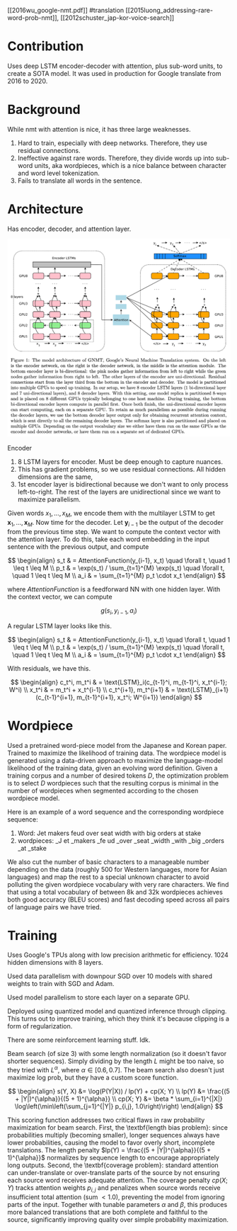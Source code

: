 [[2016wu_google-nmt.pdf]]
#translation
[[2015luong_addressing-rare-word-prob-nmt]], [[2012schuster_jap-kor-voice-search]]

# Contribution 

   Uses deep LSTM encoder-decoder with attention, plus sub-word units, to create a SOTA model. It was used in production for Google translate from 2016 to 2020. 

# Background 

   While nmt with attention is nice, it has three large weaknesses. 
   1. Hard to train, especially with deep networks. Therefore, they use residual connections. 
   2. Ineffective against rare words. Therefore, they divide words up into sub-word units, aka wordpieces, which is a nice balance between character and word level tokenization. 
   3. Fails to translate all words in the sentence.  

# Architecture  

   Has encoder, decoder, and attention layer. 

   ![image](img/google-nmt-arch.png)

   Encoder 
   1. 8 LSTM layers for encoder. Must be deep enough to capture nuances. 
   2. This has gradient problems, so we use residual connections. All hidden dimensions are the same, 
   3. 1st encoder layer is bidirectional because we don't want to only process left-to-right. The rest of the layers are unidirectional since we want to maximize parallelism.  

   Given words $x_1, \ldots, x_M$, we encode them with the multilayer LSTM to get $\mathbf{x}_1, \ldots, \mathbf{x}_M$. Now time for the decoder. Let $\mathbf{y}_{i-1}$ be the output of the decoder from the previous time step. We want to compute the context vector with the attention layer. To do this, take each word embedding in the input sentence with the previous output, and compute 

   $$ 
   \begin{align}
      s_t & = AttentionFunction(y_{i-1}, x_t) \quad \forall t, \quad 1 \leq t \leq M \\
      p_t & = \exp(s_t) / \sum_{t=1}^{M} \exp(s_t) \quad \forall t, \quad 1 \leq t \leq M \\
      a_i & = \sum_{t=1}^{M} p_t \cdot x_t
   \end{align}
   $$

   where $AttentionFunction$ is a feedforward NN with one hidden layer. With the context vector, we can compute 
   
   $$
      g(s_i, y_{i-1}, a_i)
   $$

   A regular LSTM layer looks like this. 

   $$
   \begin{align}
      s_t & = AttentionFunction(y_{i-1}, x_t) \quad \forall t, \quad 1 \leq t \leq M \\ 
      p_t & = \exp(s_t) / \sum_{t=1}^{M} \exp(s_t) \quad \forall t, \quad 1 \leq t \leq M \\ 
      a_i & = \sum_{t=1}^{M} p_t \cdot x_t
   \end{align}
   $$

   With residuals, we have this. 

   $$ 
   \begin{align}
      c_t^i, m_t^i & = \text{LSTM}_i(c_{t-1}^i, m_{t-1}^i, x_t^{i-1}; W^i) \\ 
      x_t^i & = m_t^i + x_t^{i-1} \\ 
      c_t^{i+1}, m_t^{i+1} & = \text{LSTM}_{i+1}(c_{t-1}^{i+1}, m_{t-1}^{i+1}, x_t^i; W^{i+1})
   \end{align}
   $$

# Wordpiece 

   Used a pretrained word-piece model from the Japanese and Korean paper. Trained to maximize the likelihood of training data. The wordpiece model is generated using a data-driven approach to maximize the language-model likelihood of the training data, given an evolving word definition. Given a training corpus and a number of desired tokens $D$, the optimization problem is to select $D$ wordpieces such that the resulting corpus is minimal in the number of wordpieces when segmented according to the chosen wordpiece model.

   Here is an example of a word sequence and the corresponding wordpiece sequence:
   1. Word: Jet makers feud over seat width with big orders at stake
   2. wordpieces: _J et _makers _fe ud _over _seat _width _with _big _orders _at _stake

   We also cut the number of basic characters to a manageable number depending on the data (roughly 500 for Western languages, more for Asian languages) and map the rest to a special unknown character to avoid polluting the given wordpiece vocabulary with very rare characters. We find that using a total vocabulary of between 8k and 32k wordpieces achieves both good accuracy (BLEU scores) and fast decoding speed across all pairs of language pairs we have tried.


# Training 

   Uses Google's TPUs along with low precision arithmetic for efficiency. 1024 hidden dimensions with 8 layers. 

   Used data parallelism with downpour SGD over 10 models with shared weights to train with SGD and Adam. 

   Used model parallelism to store each layer on a separate GPU. 

   Deployed using quantized model and quantized inference through clipping. This turns out to improve training, which they think it's because clipping is a form of regularization. 

   There are some reinforcement learning stuff. Idk. 

   Beam search (of size 3) with some length normalization (so it doesn't favor shorter sequences). Simply dividing by the length $L$ might be too naive, so they tried with $L^\alpha$, where $\alpha \in [0.6, 0.7]$. The beam search also doesn't just maximize log prob, but they have a custom score function. 

   $$
   \begin{align}
      s(Y, X) &= \log(P(Y|X)) / lp(Y) + cp(X; Y) \\
      lp(Y) &= \frac{(5 + |Y|)^{\alpha}}{(5 + 1)^{\alpha}} \\
      cp(X; Y) &= \beta * \sum_{i=1}^{|X|} \log\left(\min\left(\sum_{j=1}^{|Y|} p_{i,j}, 1.0\right)\right)
   \end{align}
   $$
   
   This scoring function addresses two critical flaws in raw probability maximization for beam search. First, the \textbf{length bias problem}: since probabilities multiply (becoming smaller), longer sequences always have lower probabilities, causing the model to favor overly short, incomplete translations. The length penalty $lp(Y) = \frac{(5 + |Y|)^{\alpha}}{(5 + 1)^{\alpha}}$ normalizes by sequence length to encourage appropriately long outputs. Second, the \textbf{coverage problem}: standard attention can under-translate or over-translate parts of the source by not ensuring each source word receives adequate attention. The coverage penalty $cp(X; Y)$ tracks attention weights $p_{i,j}$ and penalizes when source words receive insufficient total attention (sum $< 1.0$), preventing the model from ignoring parts of the input. Together with tunable parameters $\alpha$ and $\beta$, this produces more balanced translations that are both complete and faithful to the source, significantly improving quality over simple probability maximization.
